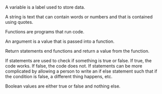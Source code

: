 A variable is a label used to store data.

A string is text that can contain words or numbers and that is contained using quotes.

Functions are programs that run code.

An argument is a value that is passed into a function.

Return statements end functions and return a value from the function.

If statements are used to check if something is true or false.  If true, the code works.  If false, the code does not.  If statements can be more complicated by allowing a person to write an if else statement such that if the condition is false, a different thing happens, etc.

Boolean values are either true or false and nothing else.